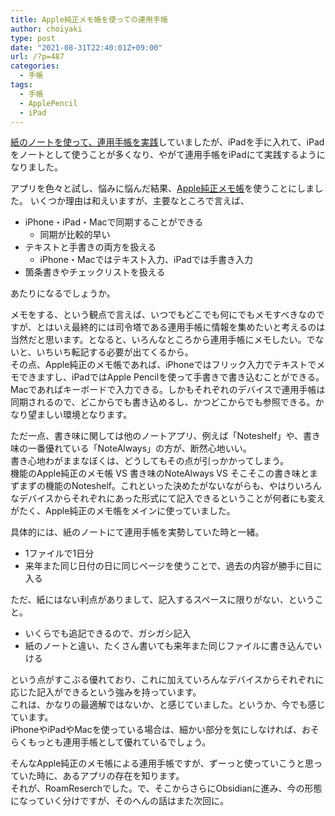 ```yaml
---
title: Apple純正メモ帳を使っての連用手帳
author: choiyaki
type: post
date: "2021-08-31T22:40:01Z+09:00"
url: /?p=487
categories:
  - 手帳
tags:
  - 手帳
  - ApplePencil
  - iPad
---
```


[紙のノートを使って、連用手帳を実践](https://choiyaki.com/?p=1332)していましたが、iPadを手に入れて、iPadをノートとして使うことが多くなり、やがて連用手帳をiPadにて実践するようになりました。  
  
アプリを色々と試し、悩みに悩んだ結果、[Apple純正メモ帳](https://publish.obsidian.md/choiyaki/Published/Apple%E7%B4%94%E6%AD%A3%E3%83%A1%E3%83%A2%E5%B8%B3)を使うことにしました。
いくつか理由は和えいますが、主要なところで言えば、  

- iPhone・iPad・Macで同期することができる
	- 同期が比較的早い
- テキストと手書きの両方を扱える
	- iPhone・Macではテキスト入力、iPadでは手書き入力
- 箇条書きやチェックリストを扱える

あたりになるでしょうか。  
  
メモをする、という観点で言えば、いつでもどこでも何にでもメモすべきなのですが、とはいえ最終的には司令塔である連用手帳に情報を集めたいと考えるのは当然だと思います。となると、いろんなところから連用手帳にメモしたい。でないと、いちいち転記する必要が出てくるから。  
その点、Apple純正のメモ帳であれば、iPhoneではフリック入力でテキストでメモできますし、iPadではApple Pencilを使って手書きで書き込むことができる。Macであればキーボードで入力できる。しかもそれぞれのデバイスで連用手帳は同期されるので、どこからでも書き込めるし、かつどこからでも参照できる。かなり望ましい環境となります。  
  
ただ一点、書き味に関しては他のノートアプリ、例えば「Noteshelf」や、書き味の一番優れている「NoteAlways」の方が、断然心地いい。  
書き心地わがままなぼくは、どうしてもその点が引っかかってしまう。  
機能のApple純正のメモ帳 VS 書き味のNoteAlways VS そこそこの書き味とまずまずの機能のNoteshelf。これといった決めたがないながらも、やはりいろんなデバイスからそれぞれにあった形式にて記入できるということが何者にも変えがたく、Apple純正のメモ帳をメインに使っていました。
  
具体的には、紙のノートにて連用手帳を実勢していた時と一緒。  

  * 1ファイルで1日分
  * 来年また同じ日付の日に同じページを使うことで、過去の内容が勝手に目に入る

ただ、紙にはない利点がありまして、記入するスペースに限りがない、ということ。  

* いくらでも追記できるので、ガシガシ記入
* 紙のノートと違い、たくさん書いても来年また同じファイルに書き込んでいける

という点がすこぶる優れており、これに加えていろんなデバイスからそれぞれに応じた記入ができるという強みを持っています。  
これは、かなりの最適解ではないか、と感じていました。というか、今でも感じています。  
iPhoneやiPadやMacを使っている場合は、細かい部分を気にしなければ、おそらくもっとも連用手帳として優れているでしょう。  
  
そんなApple純正のメモ帳による連用手帳ですが、ずーっと使っていこうと思っていた時に、あるアプリの存在を知ります。  
それが、RoamReserchでした。で、そこからさらにObsidianに進み、今の形態になっていく分けですが、そのへんの話はまた次回に。
